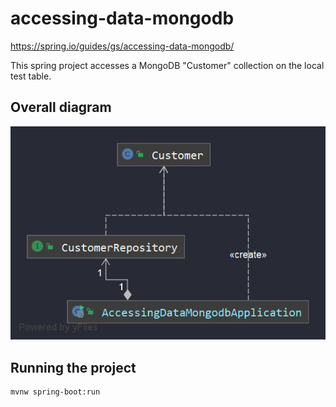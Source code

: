 # accessing-data-mongodb

https://spring.io/guides/gs/accessing-data-mongodb/

This spring project accesses a MongoDB "Customer" collection on the local test table.

## Overall diagram

![java](diagrams/java.png)

## Running the project

```shell
mvnw spring-boot:run
```



